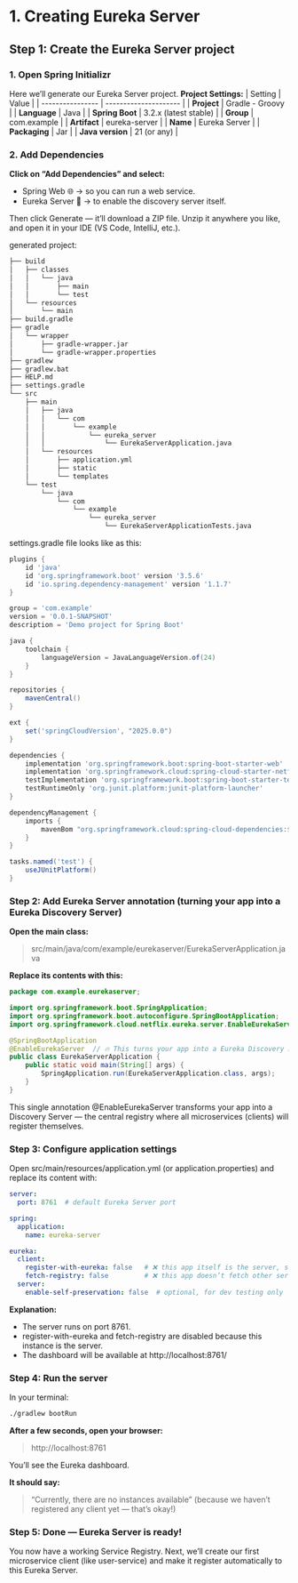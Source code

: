 # 1. Creating Eureka Server
## Step 1: Create the Eureka Server project

### 1. Open Spring Initializr
Here we’ll generate our Eureka Server project.
**Project Settings:**
| Setting          | Value                 |
| ---------------- | --------------------- |
| **Project**      | Gradle - Groovy       |
| **Language**     | Java                  |
| **Spring Boot**  | 3.2.x (latest stable) |
| **Group**        | com.example           |
| **Artifact**     | eureka-server         |
| **Name**         | Eureka Server         |
| **Packaging**    | Jar                   |
| **Java version** | 21 (or any)           |

### 2. Add Dependencies
**Click on “Add Dependencies” and select:**
- Spring Web 🌐 → so you can run a web service.
- Eureka Server 🧭 → to enable the discovery server itself.

Then click Generate — it’ll download a ZIP file.
Unzip it anywhere you like, and open it in your IDE (VS Code, IntelliJ, etc.).

generated project:
```scheme
├── build
│   ├── classes
│   │   └── java
│   │       ├── main
│   │       └── test
│   └── resources
│       └── main
├── build.gradle
├── gradle
│   └── wrapper
│       ├── gradle-wrapper.jar
│       └── gradle-wrapper.properties
├── gradlew
├── gradlew.bat
├── HELP.md
├── settings.gradle
└── src
    ├── main
    │   ├── java
    │   │   └── com
    │   │       └── example
    │   │           └── eureka_server
    │   │               └── EurekaServerApplication.java
    │   └── resources
    │       ├── application.yml
    │       ├── static
    │       └── templates
    └── test
        └── java
            └── com
                └── example
                    └── eureka_server
                        └── EurekaServerApplicationTests.java
```
settings.gradle file looks like as this:
```gradle
plugins {
	id 'java'
	id 'org.springframework.boot' version '3.5.6'
	id 'io.spring.dependency-management' version '1.1.7'
}

group = 'com.example'
version = '0.0.1-SNAPSHOT'
description = 'Demo project for Spring Boot'

java {
	toolchain {
		languageVersion = JavaLanguageVersion.of(24)
	}
}

repositories {
	mavenCentral()
}

ext {
	set('springCloudVersion', "2025.0.0")
}

dependencies {
	implementation 'org.springframework.boot:spring-boot-starter-web'
	implementation 'org.springframework.cloud:spring-cloud-starter-netflix-eureka-server'
	testImplementation 'org.springframework.boot:spring-boot-starter-test'
	testRuntimeOnly 'org.junit.platform:junit-platform-launcher'
}

dependencyManagement {
	imports {
		mavenBom "org.springframework.cloud:spring-cloud-dependencies:${springCloudVersion}"
	}
}

tasks.named('test') {
	useJUnitPlatform()
}
```
### Step 2: Add Eureka Server annotation (turning your app into a Eureka Discovery Server)
**Open the main class:**
> src/main/java/com/example/eurekaserver/EurekaServerApplication.java

**Replace its contents with this:**
```java
package com.example.eurekaserver;

import org.springframework.boot.SpringApplication;
import org.springframework.boot.autoconfigure.SpringBootApplication;
import org.springframework.cloud.netflix.eureka.server.EnableEurekaServer;

@SpringBootApplication
@EnableEurekaServer  // 🔥 This turns your app into a Eureka Discovery Server!
public class EurekaServerApplication {
    public static void main(String[] args) {
        SpringApplication.run(EurekaServerApplication.class, args);
    }
}
```
This single annotation @EnableEurekaServer transforms your app into a Discovery Server — the central registry where all microservices (clients) will register themselves.

### Step 3: Configure application settings
Open src/main/resources/application.yml (or application.properties)
and replace its content with:
```yml
server:
  port: 8761  # default Eureka Server port

spring:
  application:
    name: eureka-server

eureka:
  client:
    register-with-eureka: false   # ❌ this app itself is the server, so don’t register
    fetch-registry: false         # ❌ this app doesn’t fetch other services
  server:
    enable-self-preservation: false  # optional, for dev testing only
```

**Explanation:**
- The server runs on port 8761.
- register-with-eureka and fetch-registry are disabled because this instance is the server.
- The dashboard will be available at http://localhost:8761/

### Step 4: Run the server
In your terminal:
```bash
./gradlew bootRun
```

**After a few seconds, open your browser:**
> http://localhost:8761

You’ll see the Eureka dashboard.

**It should say:**
> “Currently, there are no instances available”
(because we haven’t registered any client yet — that’s okay!)

### Step 5: Done — Eureka Server is ready!
You now have a working Service Registry.
Next, we’ll create our first microservice client (like user-service) and make it register automatically to this Eureka Server.